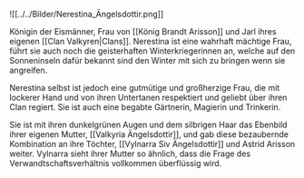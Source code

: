 ![[../../Bilder/Nerestina_Ängelsdottir.png]]

Königin der Eismänner, Frau von [[König Brandt Arisson]] und Jarl ihres eigenen [[Clan Valkyren|Clans]]. Nerestina ist eine wahrhaft mächtige Frau, führt sie auch noch die geisterhaften Winterkriegerinnen an, welche auf den Sonneninseln dafür bekannt sind den Winter mit sich zu bringen wenn sie angreifen.

Nerestina selbst ist jedoch eine gutmütige und großherzige Frau, die mit lockerer Hand und von ihren Untertanen respektiert und geliebt über ihren Clan regiert. Sie ist auch eine begabte Gärtnerin, Magierin und Trinkerin.

Sie ist mit ihren dunkelgrünen Augen und dem silbrigen Haar das Ebenbild ihrer eigenen Mutter, [[Valkyria Ängelsdottir]], und gab diese bezaubernde Kombination an ihre Töchter, [[Vylnarra Siv Ängelsdottir]] und Astrid Arisson weiter. Vylnarra sieht ihrer Mutter so ähnlich, dass die Frage des Verwandtschaftsverhältnis vollkommen überflüssig wird.
